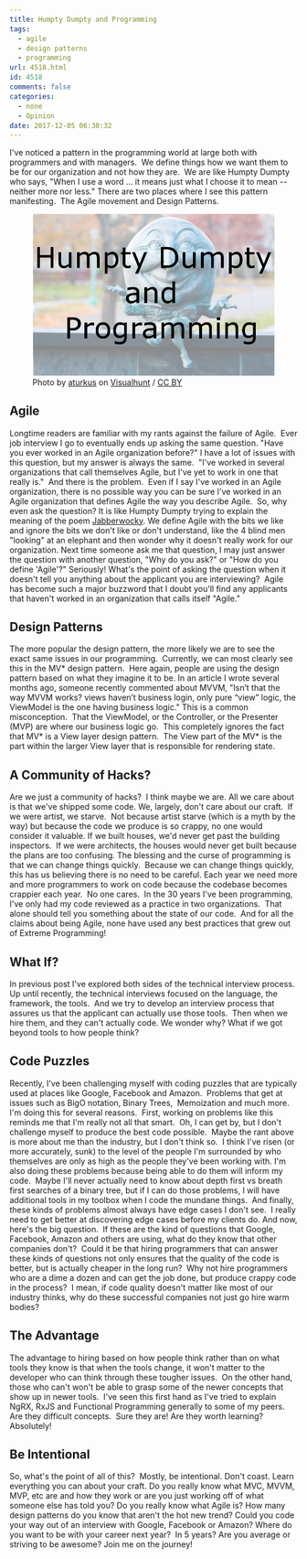 ```yaml
---
title: Humpty Dumpty and Programming
tags:
  - agile
  - design patterns
  - programming
url: 4518.html
id: 4518
comments: false
categories:
  - none
  - Opinion
date: 2017-12-05 06:30:32
---
```


I've noticed a pattern in the programming world at large both with programmers and with managers.  We define things how we want them to be for our organization and not how they are.  We are like Humpty Dumpty who says, "When I use a word ... it means just what I choose it to mean -- neither more nor less." There are two places where I see this pattern manifesting.  The Agile movement and Design Patterns. <figure>![](/uploads/2017/12/2017-12-05.png "Humpty Dumpty and Programming") Photo by [aturkus](//visualhunt.com/author/f31767) on [Visualhunt](//visualhunt.com/re/b4881b) / [ CC BY](//creativecommons.org/licenses/by/2.0/)</figure>

<!-- more --> 

Agile
-----

Longtime readers are familiar with my rants against the failure of Agile.  Ever job interview I go to eventually ends up asking the same question. "Have you ever worked in an Agile organization before?" I have a lot of issues with this question, but my answer is always the same.  "I've worked in several organizations that call themselves Agile, but I've yet to work in one that really is."  And there is the problem.  Even if I say I've worked in an Agile organization, there is no possible way you can be sure I've worked in an Agile organization that defines Agile the way you describe Agile.  So, why even ask the question? It is like Humpty Dumpty trying to explain the meaning of the poem [Jabberwocky](//www.jabberwocky.com/carroll/jabber/jabberwocky.html). We define Agile with the bits we like and ignore the bits we don't like or don't understand, like the 4 blind men "looking" at an elephant and then wonder why it doesn't really work for our organization. Next time someone ask me that question, I may just answer the question with another question, "Why do you ask?" or "How do you define 'Agile'?" Seriously! What's the point of asking the question when it doesn't tell you anything about the applicant you are interviewing?  Agile has become such a major buzzword that I doubt you'll find any applicants that haven't worked in an organization that calls itself "Agile."

Design Patterns
---------------

The more popular the design pattern, the more likely we are to see the exact same issues in our programming.  Currently, we can most clearly see this in the MV* design pattern.  Here again, people are using the design pattern based on what they imagine it to be. In an article I wrote several months ago, someone recently commented about MVVM, "Isn’t that the way MVVM works? views haven’t business login, only pure “view” logic, the ViewModel is the one having business logic." This is a common misconception.  That the ViewModel, or the Controller, or the Presenter (MVP) are where our business logic go.  This completely ignores the fact that MV* is a View layer design pattern.  The View part of the MV* is the part within the larger View layer that is responsible for rendering state.

A Community of Hacks?
---------------------

Are we just a community of hacks?  I think maybe we are. All we care about is that we've shipped some code. We, largely, don't care about our craft.  If we were artist, we starve.  Not because artist starve (which is a myth by the way) but because the code we produce is so crappy, no one would consider it valuable. If we built houses, we'd never get past the building inspectors.  If we were architects, the houses would never get built because the plans are too confusing. The blessing and the curse of programming is that we can change things quickly.  Because we can change things quickly, this has us believing there is no need to be careful. Each year we need more and more programmers to work on code because the codebase becomes crappier each year.  No one cares.  In the 30 years I've been programming, I've only had my code reviewed as a practice in two organizations.  That alone should tell you something about the state of our code.  And for all the claims about being Agile, none have used any best practices that grew out of Extreme Programming!

What If?
--------

In previous post I've explored both sides of the technical interview process.  Up until recently, the technical interviews focused on the language, the framework, the tools.  And we try to develop an interview process that assures us that the applicant can actually use those tools.  Then when we hire them, and they can't actually code. We wonder why? What if we got beyond tools to how people think?

Code Puzzles
------------

Recently, I've been challenging myself with coding puzzles that are typically used at places like Google, Facebook and Amazon.  Problems that get at issues such as BigO notation, Binary Trees,  Memoization and much more.  I'm doing this for several reasons.  First, working on problems like this reminds me that I'm really not all that smart.  Oh, I can get by, but I don't challenge myself to produce the best code possible.  Maybe the rant above is more about me than the industry, but I don't think so.  I think I've risen (or more accurately, sunk) to the level of the people I'm surrounded by who themselves are only as high as the people they've been working with. I'm also doing these problems because being able to do them will inform my code.  Maybe I'll never actually need to know about depth first vs breath first searches of a binary tree, but if I can do those problems, I will have additional tools in my toolbox when I code the mundane things.  And finally, these kinds of problems almost always have edge cases I don't see.  I really need to get better at discovering edge cases before my clients do. And now, here's the big question.  If these are the kind of questions that Google, Facebook, Amazon and others are using, what do they know that other companies don't?  Could it be that hiring programmers that can answer these kinds of questions not only ensures that the quality of the code is better, but is actually cheaper in the long run?  Why not hire programmers who are a dime a dozen and can get the job done, but produce crappy code in the process?  I mean, if code quality doesn't matter like most of our industry thinks, why do these successful companies not just go hire warm bodies?

The Advantage
-------------

The advantage to hiring based on how people think rather than on what tools they know is that when the tools change, it won't matter to the developer who can think through these tougher issues.  On the other hand, those who can't won't be able to grasp some of the newer concepts that show up in newer tools.  I've seen this first hand as I've tried to explain NgRX, RxJS and Functional Programming generally to some of my peers.  Are they difficult concepts.  Sure they are! Are they worth learning? Absolutely!

Be Intentional
--------------

So, what's the point of all of this?  Mostly, be intentional. Don't coast. Learn everything you can about your craft. Do you really know what MVC, MVVM, MVP, etc are and how they work or are you just working off of what someone else has told you? Do you really know what Agile is? How many design patterns do you know that aren't the hot new trend? Could you code your way out of an interview with Google, Facebook or Amazon? Where do you want to be with your career next year?  In 5 years? Are you average or striving to be awesome? Join me on the journey!
